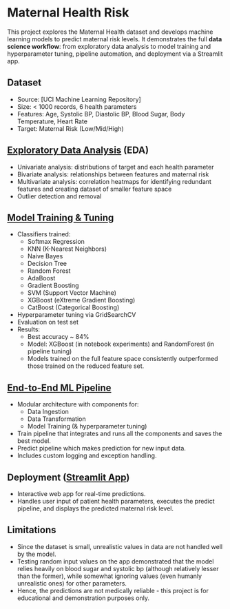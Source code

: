 # Maternal Health Risk
This project explores the Maternal Health dataset and develops machine learning models to predict maternal risk levels. It demonstrates the full **data science workflow**: from exploratory data analysis to model training and hyperparameter tuning, pipeline automation, and deployment via a Streamlit app. 

## Dataset
* Source: [UCI Machine Learning Repository]
* Size: < 1000 records, 6 health parameters
* Features: Age, Systolic BP, Diastolic BP, Blood Sugar, Body Temperature, Heart Rate
* Target: Maternal Risk (Low/Mid/High)

## [Exploratory Data Analysis](notebook/EDA.ipynb) (EDA)
* Univariate analysis: distributions of target and each health parameter
* Bivariate analysis: relationships between features and maternal risk
* Multivariate analysis: correlation heatmaps for identifying redundant features and creating dataset of smaller feature space
* Outlier detection and removal

## [Model Training & Tuning](notebook/Models.ipynb)
* Classifiers trained:
  * Softmax Regression
  * KNN (K-Nearest Neighbors)
  * Naive Bayes
  * Decision Tree
  * Random Forest
  * AdaBoost
  * Gradient Boosting
  * SVM (Support Vector Machine)
  * XGBoost (eXtreme Gradient Boosting)
  * CatBoost (Categorical Boosting)
* Hyperparameter tuning via GridSearchCV
* Evaluation on test set
* Results:
  * Best accuracy ~ 84%
  * Model: XGBoost (in notebook experiments) and RandomForest (in pipeline tuning)
  * Models trained on the full feature space consistently outperformed those trained on the reduced feature set.

## [End-to-End ML Pipeline](src)
* Modular architecture with components for:
  * Data Ingestion
  * Data Transformation
  * Model Training (& hyperparameter tuning)
 * Train pipeline that integrates and runs all the components and saves the best model.
 * Predict pipeline which makes prediction for new input data.
 * Includes custom logging and exception handling.

## Deployment ([Streamlit App](https://maternal-health-risk-predictor.streamlit.app/))
* Interactive web app for real-time predictions.
* Handles user input of patient health parameters, executes the predict pipeline, and displays the predicted maternal risk level.

## Limitations
* Since the dataset is small, unrealistic values in data are not handled well by the model.
* Testing random input values on the app demonstrated that the model relies heavily on blood sugar and systolic bp (although relatively lesser than the former), while somewhat ignoring values (even humanly unrealistic ones) for other parameters.
* Hence, the predictions are not medically reliable - this project is for educational and demonstration purposes only.
